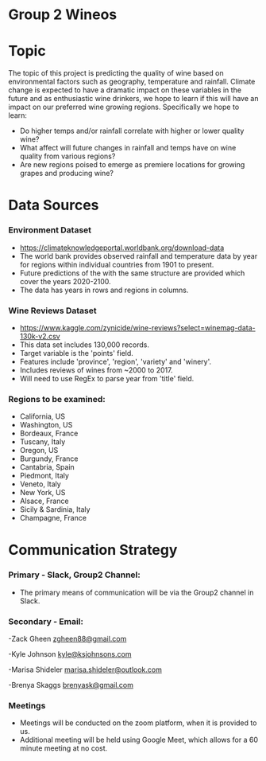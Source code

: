# Group 2 Wineos

# Topic
The topic of this project is predicting the quality of wine based on environmental factors such as geography, temperature and rainfall.  Climate change is expected to have a dramatic impact on these variables in the future and as enthusiastic wine drinkers, we hope to learn if this will have an impact on our preferred wine growing regions.  Specifically we hope to learn:

- Do higher temps and/or rainfall correlate with higher or lower quality wine?
- What affect will future changes in rainfall and temps have on wine quality from various regions?
- Are new regions poised to emerge as premiere locations for growing grapes and producing wine?

# Data Sources
### Environment Dataset
- https://climateknowledgeportal.worldbank.org/download-data
- The world bank provides observed rainfall and temperature data by year for regions within individual countries from 1901 to present.
- Future predictions of the with the same structure are provided which cover the years 2020-2100.
- The data has years in rows and regions in columns.

### Wine Reviews Dataset
- https://www.kaggle.com/zynicide/wine-reviews?select=winemag-data-130k-v2.csv
- This data set includes 130,000 records.
- Target variable is the 'points' field.
- Features include 'province', 'region', 'variety' and 'winery'.
- Includes reviews of wines from ~2000 to 2017.
- Will need to use RegEx to parse year from 'title' field.

### Regions to be examined:
- California, US
- Washington, US
- Bordeaux, France
- Tuscany, Italy
- Oregon, US
- Burgundy, France
- Cantabria, Spain  
- Piedmont, Italy   
- Veneto, Italy
- New York, US
- Alsace, France
- Sicily & Sardinia, Italy
- Champagne, France

# Communication Strategy

### Primary - Slack, Group2 Channel:
- The primary means of communication will be via the Group2 channel in Slack.

### Secondary - Email:
-Zack Gheen
zgheen88@gmail.com

-Kyle Johnson
kyle@ksjohnsons.com

-Marisa Shideler
marisa.shideler@outlook.com

-Brenya Skaggs
brenyask@gmail.com

### Meetings
- Meetings will be conducted on the zoom platform, when it is provided to us.
- Additional meeting will be held using Google Meet, which allows for a 60 minute meeting at no cost.
